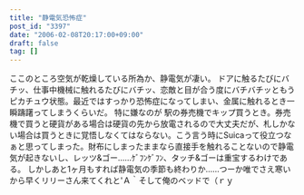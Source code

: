 ```yaml
---
title: "静電気恐怖症"
post_id: "3397"
date: "2006-02-08T20:17:00+09:00"
draft: false
tag: []
---
```



ここのところ空気が乾燥している所為か、静電気が凄い。 ドアに触るたびにバチッ、仕事中機械に触れるたびにバチッ、恋敵と目が合う度にバチバチッともうピカチュウ状態。最近ではすっかり恐怖症になってしまい、金属に触れるとき一瞬躊躇ってしまうくらいだ。 特に嫌なのが 駅の券売機でキップ買うとき。券売機で買うと硬貨がある場合は硬貨の先から放電されるので大丈夫だが、札しかない場合は買うときに覚悟しなくてはならない。こう言う時にSuicaって役立つなぁと思ってしまった。財布にしまったままなら直接手を触れることないので静電気が起きないし、レッツ&ゴー……ｹﾞﾌﾝｹﾞﾌﾝ、タッチ&ゴーは重宝するわけである。 しかしあと1ヶ月もすれば静電気の季節も終わりか……つーか唯でさえ寒いから早くリリーさん来てくれと'Ａ｀そして俺のベッドで（ｒｙ
